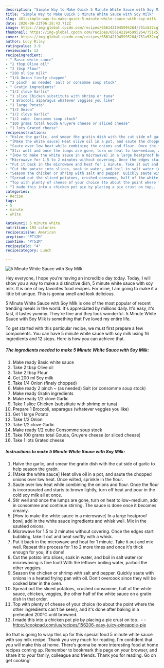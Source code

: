 ```yaml
---
description: "Simple Way to Make Quick 5 Minute White Sauce with Soy Milk"
title: "Simple Way to Make Quick 5 Minute White Sauce with Soy Milk"
slug: 461-simple-way-to-make-quick-5-minute-white-sauce-with-soy-milk
date: 2020-06-22T06:28:43.712Z
image: https://img-global.cpcdn.com/recipes/6561421945995264/751x532cq70/5-minute-white-sauce-with-soy-milk-recipe-main-photo.jpg
thumbnail: https://img-global.cpcdn.com/recipes/6561421945995264/751x532cq70/5-minute-white-sauce-with-soy-milk-recipe-main-photo.jpg
cover: https://img-global.cpcdn.com/recipes/6561421945995264/751x532cq70/5-minute-white-sauce-with-soy-milk-recipe-main-photo.jpg
author: Lucy Riley
ratingvalue: 3.9
reviewcount: 12
recipeingredient:
- " Basic white sauce"
- "2 tbsp Olive oil"
- "2 tbsp Flour"
- "200 ml Soy milk"
- "1/4 Onion finely chopped"
- "2 pinch  as needed  Salt or consomme soup stock"
- " Gratin ingredients"
- "1/2 clove Garlic"
- "1 slice Chicken substitute with shrimp or tuna"
- "1 Broccoli asparagus whatever veggies you like"
- "1 large Potato"
- "1/2 Onion"
- "1/2 clove Garlic"
- "1/2 cube  Consomme soup stock"
- "100 grams total Gouda Gruyere cheese or sliced cheese"
- "1 lots Grated cheese"
recipeinstructions:
- "Halve the garlic, and smear the gratin dish with the cut side of garlic to help season the gratin."
- "[Make the white sauce] Heat olive oil in a pot, and saute the chopped onions over low heat. Once wilted, sprinkle in the flour."
- "Saute over low heat while combining the onions and flour. Once the flour is incorporated and starts to brown lightly, turn off heat and pour in the cold soy milk all at once."
- "Stir well and once the lumps are gone, turn on heat to low~medium, add in consomme and continue stirring. The sauce is done once it becomes creamy."
- "[How to make the white sauce in a microwave] In a large heatproof bowl, add in the white sauce ingredients and whisk well. Mix in the sautéed onions,"
- "Microwave for 1.5 to 2 minutes without covering. Once the edges start bubbling, take it out and beat swiftly with a whisk."
- "Put it back in the microwave and heat for 1 minute. Take it out and mix well. Repeat this process for 1 to 2 more times and once it&#39;s thick enough for you, it&#39;s done!"
- "Cut the potato into slices, soak in water, and boil in salt water (or microwaving is fine too!) With the leftover boiling water, parboil the other veggies."
- "Season the chicken or shrimp with salt and pepper. Quickly saute with onions in a heated frying pan with oil. Don&#39;t overcook since they will be cooked later in the oven."
- "Spread out the sliced potatoes, crushed consomme, half of the white sauce, chicken, veggies, the other half of the white sauce on a gratin dish in that order."
- "Top with plenty of cheese of your choice (to about the point where the other ingredients can&#39;t be seen), and it&#39;s done after baking in a preheated 200℃ until browned."
- "I made this into a chicken pot pie by placing a pie crust on top..  https://cookpad.com/us/recipes/156206-easy-juicy-pineapple-pie"
categories:
- Recipe
tags:
- 5
- minute
- white

katakunci: 5 minute white 
nutrition: 193 calories
recipecuisine: American
preptime: "PT12M"
cooktime: "PT51M"
recipeyield: "4"
recipecategory: Lunch

---
```



![5 Minute White Sauce with Soy Milk](https://img-global.cpcdn.com/recipes/6561421945995264/751x532cq70/5-minute-white-sauce-with-soy-milk-recipe-main-photo.jpg)

Hey everyone, I hope you're having an incredible day today. Today, I will show you a way to make a distinctive dish, 5 minute white sauce with soy milk. It is one of my favorites food recipes. For mine, I am going to make it a little bit unique. This is gonna smell and look delicious.



5 Minute White Sauce with Soy Milk is one of the most popular of recent trending meals in the world. It's appreciated by millions daily. It's easy, it's fast, it tastes yummy. They're fine and they look wonderful. 5 Minute White Sauce with Soy Milk is something that I've loved my entire life.


To get started with this particular recipe, we must first prepare a few components. You can have 5 minute white sauce with soy milk using 16 ingredients and 12 steps. Here is how you can achieve that.

<!--inarticleads1-->

##### The ingredients needed to make 5 Minute White Sauce with Soy Milk:

1. Make ready  Basic white sauce
1. Take 2 tbsp Olive oil
1. Take 2 tbsp Flour
1. Get 200 ml Soy milk
1. Take 1/4 Onion (finely chopped)
1. Make ready 2 pinch ~ (as needed)  Salt (or consomme soup stock)
1. Make ready  Gratin ingredients
1. Make ready 1/2 clove Garlic
1. Take 1 slice Chicken (substitute with shrimp or tuna)
1. Prepare 1 Broccoli, asparagus (whatever veggies you like)
1. Get 1 large Potato
1. Take 1/2 Onion
1. Take 1/2 clove Garlic
1. Make ready 1/2 cube  Consomme soup stock
1. Take 100 grams total Gouda, Gruyere cheese (or sliced cheese)
1. Take 1 lots Grated cheese




<!--inarticleads2-->

##### Instructions to make 5 Minute White Sauce with Soy Milk:

1. Halve the garlic, and smear the gratin dish with the cut side of garlic to help season the gratin.
1. [Make the white sauce] Heat olive oil in a pot, and saute the chopped onions over low heat. Once wilted, sprinkle in the flour.
1. Saute over low heat while combining the onions and flour. Once the flour is incorporated and starts to brown lightly, turn off heat and pour in the cold soy milk all at once.
1. Stir well and once the lumps are gone, turn on heat to low~medium, add in consomme and continue stirring. The sauce is done once it becomes creamy.
1. [How to make the white sauce in a microwave] In a large heatproof bowl, add in the white sauce ingredients and whisk well. Mix in the sautéed onions,
1. Microwave for 1.5 to 2 minutes without covering. Once the edges start bubbling, take it out and beat swiftly with a whisk.
1. Put it back in the microwave and heat for 1 minute. Take it out and mix well. Repeat this process for 1 to 2 more times and once it&#39;s thick enough for you, it&#39;s done!
1. Cut the potato into slices, soak in water, and boil in salt water (or microwaving is fine too!) With the leftover boiling water, parboil the other veggies.
1. Season the chicken or shrimp with salt and pepper. Quickly saute with onions in a heated frying pan with oil. Don&#39;t overcook since they will be cooked later in the oven.
1. Spread out the sliced potatoes, crushed consomme, half of the white sauce, chicken, veggies, the other half of the white sauce on a gratin dish in that order.
1. Top with plenty of cheese of your choice (to about the point where the other ingredients can&#39;t be seen), and it&#39;s done after baking in a preheated 200℃ until browned.
1. I made this into a chicken pot pie by placing a pie crust on top.. -  - https://cookpad.com/us/recipes/156206-easy-juicy-pineapple-pie




So that is going to wrap this up for this special food 5 minute white sauce with soy milk recipe. Thank you very much for reading. I'm confident that you will make this at home. There's gonna be more interesting food at home recipes coming up. Remember to bookmark this page on your browser, and share it to your family, colleague and friends. Thank you for reading. Go on get cooking!
